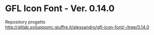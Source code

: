 # GFL Icon Font - Ver. 0.14.0

Repository progetto  
http://gitlab.sviluppomc.giuffre.it/alessandro/gfl-icon-font/-/tree/0.14.0